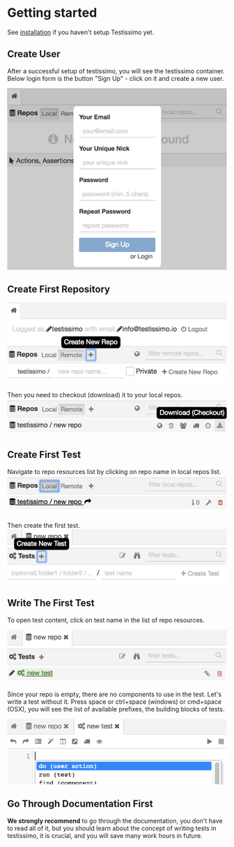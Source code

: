 # Getting started

See [installation](https://testissimo.github.io/#/documentation/installation) if you haven't setup Testissimo yet.

## Create User
After a successful setup of testissimo, you will see the testissimo container. Below login form is the button "Sign Up" - click on it and create a new user.

![](/documentation/images/user_create.png)

## Create First Repository
![](/documentation/images/repo_create.png)

Then you need to checkout (download) it to your local repos.
![](/documentation/images/repo_create_checkout.png)

## Create First Test
Navigate to repo resources list by clicking on repo name in local repos list.
![](/documentation/images/repo_local.png)

Then create the first test.
![](/documentation/images/test_create.png)

## Write The First Test
To open test content, click on test name in the list of repo resources.

![](/documentation/images/test_created.png)

Since your repo is empty, there are no components to use in the test. Let's write a test without it. Press space or ctrl+space (windows) or cmd+space (OSX), you will see the list of available prefixes, the building blocks of tests.

![](/documentation/images/test_hint.png)

## Go Through Documentation First

**We strongly recommend** to go through the documentation, you don't have to read all of it, but you should learn about the concept of writing tests in testissimo, it is crucial, and you will save many work hours in future.
